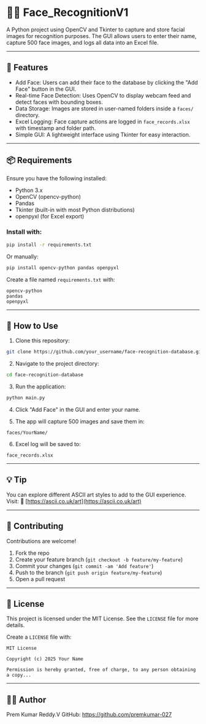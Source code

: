 # 👨‍💻 Face\_RecognitionV1

A Python project using OpenCV and Tkinter to capture and store facial images for recognition purposes.
The GUI allows users to enter their name, capture 500 face images, and logs all data into an Excel file.

---

## 🚀 Features

* Add Face: Users can add their face to the database by clicking the "Add Face" button in the GUI.
* Real-time Face Detection: Uses OpenCV to display webcam feed and detect faces with bounding boxes.
* Data Storage: Images are stored in user-named folders inside a `faces/` directory.
* Excel Logging: Face capture actions are logged in `face_records.xlsx` with timestamp and folder path.
* Simple GUI: A lightweight interface using Tkinter for easy interaction.

---

## 📦 Requirements

Ensure you have the following installed:

* Python 3.x
* OpenCV (opencv-python)
* Pandas
* Tkinter (built-in with most Python distributions)
* openpyxl (for Excel export)

### Install with:

```bash
pip install -r requirements.txt
```

Or manually:

```bash
pip install opencv-python pandas openpyxl
```

Create a file named `requirements.txt` with:

```text
opencv-python
pandas
openpyxl
```

---

## 🧪 How to Use

1. Clone this repository:

```bash
git clone https://github.com/your_username/face-recognition-database.git
```

2. Navigate to the project directory:

```bash
cd face-recognition-database
```

3. Run the application:

```bash
python main.py
```

4. Click "Add Face" in the GUI and enter your name.

5. The app will capture 500 images and save them in:

```
faces/YourName/
```

6. Excel log will be saved to:

```
face_records.xlsx
```

---

## 💡 Tip

You can explore different ASCII art styles to add to the GUI experience. Visit:
🎨 [https://ascii.co.uk/art](https://ascii.co.uk/art)

---

## 🤝 Contributing

Contributions are welcome!

1. Fork the repo
2. Create your feature branch (`git checkout -b feature/my-feature`)
3. Commit your changes (`git commit -am 'Add feature'`)
4. Push to the branch (`git push origin feature/my-feature`)
5. Open a pull request

---

## 📝 License

This project is licensed under the MIT License.
See the `LICENSE` file for more details.

Create a `LICENSE` file with:

```text
MIT License

Copyright (c) 2025 Your Name

Permission is hereby granted, free of charge, to any person obtaining a copy...
```

---

## 👨‍💻 Author

Prem Kumar Reddy.V
GitHub: https://github.com/premkumar-027
